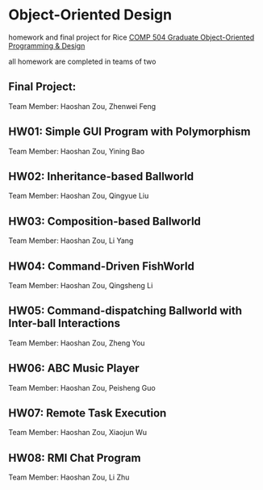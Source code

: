 # Object-Oriented Design
homework and final project for Rice [COMP 504 Graduate Object-Oriented Programming &amp; Design](https://www.clear.rice.edu/comp504/f17/index.html)

all homework are completed in teams of two

## Final Project: 
Team Member: Haoshan Zou, Zhenwei Feng

## HW01: Simple GUI Program with Polymorphism
Team Member: Haoshan Zou, Yining Bao

## HW02: Inheritance-based Ballworld
Team Member: Haoshan Zou, Qingyue Liu

## HW03: Composition-based Ballworld 
Team Member: Haoshan Zou, Li Yang

## HW04: Command-Driven FishWorld
Team Member: Haoshan Zou, Qingsheng Li

## HW05: Command-dispatching Ballworld with Inter-ball Interactions
Team Member: Haoshan Zou, Zheng You

## HW06: ABC Music Player
Team Member: Haoshan Zou, Peisheng Guo

## HW07: Remote Task Execution
Team Member: Haoshan Zou, Xiaojun Wu

## HW08: RMI Chat Program 
Team Member: Haoshan Zou, Li Zhu
